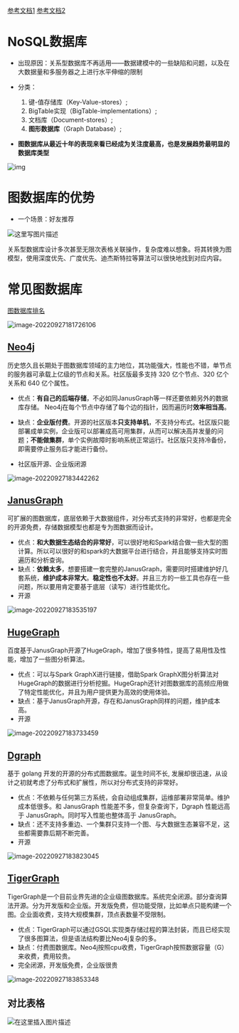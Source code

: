[参考文档1](https://blog.csdn.net/xlgen157387/article/details/79085901) [参考文档2](https://blog.csdn.net/u011397981/article/details/123467458)

# NoSQL数据库

- 出现原因：关系型数据库不再适用——数据建模中的一些缺陷和问题，以及在大数据量和多服务器之上进行水平伸缩的限制
- 分类：
  1. 键-值存储库（Key-Value-stores）;
  2. BigTable实现（BigTable-implementations）;
  3. 文档库（Document-stores）;
  4. **图形数据库**（Graph Database）;

- **图数据库从最近十年的表现来看已经成为关注度最高，也是发展趋势最明显的数据库类型**

![img](图数据库初探/20180117153650051.png)

# 图数据库的优势

- 一个场景：好友推荐

![这里写图片描述](图数据库初探/20180117171306618.png)

关系型数据库设计多次甚至无限次表格关联操作，复杂度难以想象。将其转换为图模型，使用深度优先、广度优先、迪杰斯特拉等算法可以很快地找到对应内容。

# 常见图数据库

[图数据库排名](https://db-engines.com/en/ranking/graph+dbms)

![image-20220927181726106](图数据库初探/image-20220927181726106.png)

## [Neo4j](https://neo4j.com/)

历史悠久且长期处于图数据库领域的主力地位，其功能强大，性能也不错，单节点的服务器可承载上亿级的节点和关系。社区版最多支持 320 亿个节点、320 亿个关系和 640 亿个属性。

- 优点：**有自己的后端存储**，不必如同JanusGraph等一样还要依赖另外的数据库存储。 Neo4j在每个节点中存储了每个边的指针，因而遍历时**效率相当高**。

- 缺点：**企业版付费**。开源的社区版本**只支持单机**，不支持分布式。社区版只能部署成单实例，企业版可以部署成高可用集群，从而可以解决高并发量的问题；**不能做集群**，单个实例故障时影响系统正常运行。社区版只支持冷备份，即需要停止服务后才能进行备份。
- 社区版开源、企业版闭源

![image-20220927183442262](图数据库初探/image-20220927183442262.png)

## [JanusGraph](https://janusgraph.org/)

可扩展的图数据库，底层依赖于大数据组件，对分布式支持的非常好，也都是完全的开源免费，存储数据模型也都是专为图数据而设计。

- 优点：**和大数据生态结合的非常好**，可以很好地和Spark结合做一些大型的图计算。所以可以很好的和spark的大数据平台进行结合，并且能够支持实时图遍历和分析查询。
- 缺点：**依赖太多**，想要搭建一套完整的JanusGraph，需要同时搭建维护好几套系统，**维护成本非常大**。**稳定性也不太好**。并且三方的一些工具也存在一些问题，所以要用肯定要基于底层（读写）进行性能优化。
- 开源

![image-20220927183535197](图数据库初探/image-20220927183535197.png)

## [HugeGraph](https://hugegraph.apache.org/)

百度基于JanusGraph开源了HugeGraph，增加了很多特性，提高了易用性及性能，增加了一些图分析算法。

- 优点：可以与Spark GraphX进行链接，借助Spark GraphX图分析算法对HugeGraph的数据进行分析挖掘。HugeGraph还针对图数据库的高频应用做了特定性能优化，并且为用户提供更为高效的使用体验。
- 缺点：基于JanusGraph开源，存在和JanusGraph同样的问题，维护成本高。
- 开源

![image-20220927183733459](图数据库初探/image-20220927183733459.png)

## [Dgraph](https://dgraph.io/)

基于 golang 开发的开源的分布式图数据库。诞生时间不长, 发展却很迅速，从设计之初就考虑了分布式和扩展性，所以对分布式支持的非常好。

- 优点：不依赖与任何第三方系统，会自动组成集群，运维部署非常简单。维护成本低很多。和 JanusGraph 性能差不多，但复杂查询下，Dgraph 性能远高于 JanusGraph。同时写入性能也整体高于 JanusGraph。
- 缺点：还不支持多重边、一个集群只支持一个图、与大数据生态兼容不足，这些都需要靠后期不断完善。
- 开源

![image-20220927183823045](图数据库初探/image-20220927183823045.png)

## [TigerGraph](https://www.tigergraph.com/)

TigerGraph是一个目前业界先进的企业级图数据库。系统完全闭源。部分查询算法开源。分为开发版和企业版。开发版免费，但功能受限，比如单点只能构建一个图。企业面收费，支持大规模集群，顶点表数量不受限制。

- 优点：TigerGraph可以通过GSQL实现类存储过程的算法封装，而且已经实现了很多图算法，但是语法结构要比Neo4j复杂的多。
- 缺点：付费图数据库。Neo4j按照cpu收费，TigerGraph按照数据容量（G）来收费，费用较贵。
- 完全闭源，开发版免费，企业版很贵

![image-20220927183853348](图数据库初探/image-20220927183853348.png)

## 对比表格

![在这里插入图片描述](图数据库初探/fa024b3d7d2f4a02855b857fb018d4fa.png)